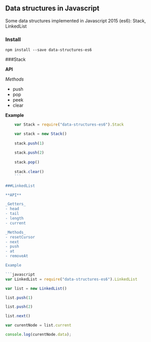 ## Data structures in Javascript

Some data structures implemented in Javascript 2015 (es6): Stack, LinkedList

### Install
```npm install --save data-structures-es6```

###Stack 

**API**

_Methods_
- push
- pop
- peek
- clear

**Example**

```javascript
	var Stack = require("data-structures-es6").Stack

	var stack = new Stack()
    
	stack.push(1)
    
	stack.push(2)
    
	stack.pop()
    
	stack.clear()
    ```

###LinkedList 

**API**

_Getters_
- head
- tail
- length
- current

_Methods_
- resetCursor
- next
- push
- at
- removeAt

Example

```javascript
var LinkedList = require("data-structures-es6").LinkedList

var list = new LinkedList()

list.push(1)

list.push(2)

list.next()

var curentNode = list.current

console.log(curentNode.data);
```
